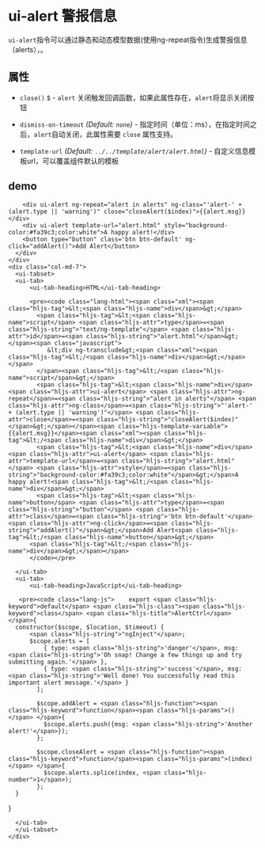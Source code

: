 
# ui-alert 警报信息

`ui-alert`指令可以通过静态和动态模型数据(使用ng-repeat指令)生成警报信息（alerts），。

## 属性

* `close()`
  <small class="badge">$</small> - `alert` 关闭触发回调函数，如果此属性存在，`alert`将显示关闭按钮

* `dismiss-on-timeout`
  _(Default: `none`)_ - 指定时间（单位：ms），在指定时间之后，`alert`自动关闭，此属性需要 `close` 属性支持。

* `template-url`
  _(Default: `../../template/alert/alert.html`)_ -
  自定义信息模板url，可以覆盖组件默认的模板

## demo
<div class="row">
    <div class="col-md-5">
      <div>
        <script type="text/ng-template" id="alert.html">
          <div ng-transclude></div>
        </script>

        <div ui-alert ng-repeat="alert in alerts" ng-class="'alert-' + (alert.type || 'warning')" close="closeAlert($index)">{{alert.msg}}</div>
        <div ui-alert template-url="alert.html" style="background-color:#fa39c3;color:white">A happy alert!</div>
        <button type="button" class='btn btn-default' ng-click="addAlert()">Add Alert</button>
      </div>
    </div>
    <div class="col-md-7">
      <ui-tabset>
      <ui-tab>
          <ui-tab-heading>HTML</ui-tab-heading>
          
          <pre><code class="lang-html"><span class="xml"><span class="hljs-tag">&lt;<span class="hljs-name">div</span>&gt;</span>
            <span class="hljs-tag">&lt;<span class="hljs-name">script</span> <span class="hljs-attr">type</span>=<span class="hljs-string">"text/ng-template"</span> <span class="hljs-attr">id</span>=<span class="hljs-string">"alert.html"</span>&gt;</span><span class="javascript">
               &lt;div ng-transclude&gt;<span class="xml"><span class="hljs-tag">&lt;/<span class="hljs-name">div</span>&gt;</span></span>
            </span><span class="hljs-tag">&lt;/<span class="hljs-name">script</span>&gt;</span>
            <span class="hljs-tag">&lt;<span class="hljs-name">div</span> <span class="hljs-attr">ui-alert</span> <span class="hljs-attr">ng-repeat</span>=<span class="hljs-string">"alert in alerts"</span> <span class="hljs-attr">ng-class</span>=<span class="hljs-string">"'alert-' + (alert.type || 'warning')"</span> <span class="hljs-attr">close</span>=<span class="hljs-string">"closeAlert($index)"</span>&gt;</span></span><span class="hljs-template-variable">{{alert.msg}}</span><span class="xml"><span class="hljs-tag">&lt;/<span class="hljs-name">div</span>&gt;</span>
            <span class="hljs-tag">&lt;<span class="hljs-name">div</span> <span class="hljs-attr">ui-alert</span> <span class="hljs-attr">template-url</span>=<span class="hljs-string">"alert.html"</span> <span class="hljs-attr">style</span>=<span class="hljs-string">"background-color:#fa39c3;color:white"</span>&gt;</span>A happy alert!<span class="hljs-tag">&lt;/<span class="hljs-name">div</span>&gt;</span>
            <span class="hljs-tag">&lt;<span class="hljs-name">button</span> <span class="hljs-attr">type</span>=<span class="hljs-string">"button"</span> <span class="hljs-attr">class</span>=<span class="hljs-string">'btn btn-default'</span> <span class="hljs-attr">ng-click</span>=<span class="hljs-string">"addAlert()"</span>&gt;</span>Add Alert<span class="hljs-tag">&lt;/<span class="hljs-name">button</span>&gt;</span>
          <span class="hljs-tag">&lt;/<span class="hljs-name">div</span>&gt;</span></span>
          </code></pre>
         
      </ui-tab>
      <ui-tab>
          <ui-tab-heading>JavaScript</ui-tab-heading>
          
       <pre><code class="lang-js">    export <span class="hljs-keyword">default</span> <span class="hljs-class"><span class="hljs-keyword">class</span> <span class="hljs-title">AlertCtrl</span> </span>{
      constructor($scope, $location, $timeout) {
          <span class="hljs-string">"ngInject"</span>;
          $scope.alerts = [
              { type: <span class="hljs-string">'danger'</span>, msg: <span class="hljs-string">'Oh snap! Change a few things up and try submitting again.'</span> },
              { type: <span class="hljs-string">'success'</span>, msg: <span class="hljs-string">'Well done! You successfully read this important alert message.'</span> }
            ];

            $scope.addAlert = <span class="hljs-function"><span class="hljs-keyword">function</span><span class="hljs-params">()</span> </span>{
              $scope.alerts.push({msg: <span class="hljs-string">'Another alert!'</span>});
            };

            $scope.closeAlert = <span class="hljs-function"><span class="hljs-keyword">function</span><span class="hljs-params">(index)</span> </span>{
              $scope.alerts.splice(index, <span class="hljs-number">1</span>);
            };
      }
  }
  </code></pre>
         
      </ui-tab>
      </ui-tabset>
    </div>
</div>


<div style="display:none">

```html
<div>
  <script type="text/ng-template" id="alert.html">
 	<div ng-transclude></div>
  </script>
  <div ui-alert ng-repeat="alert in alerts" ng-class="'alert-' + (alert.type || 'warning')" close="closeAlert($index)">{{alert.msg}}</div>
  <div ui-alert template-url="alert.html" style="background-color:#fa39c3;color:white">A happy alert!</div>
  <button type="button" class='btn btn-default' ng-click="addAlert()">Add Alert</button>
</div>

```

```js
	export default class AlertCtrl {
    constructor($scope, $location, $timeout) {
        "ngInject";
        $scope.alerts = [
            { type: 'danger', msg: 'Oh snap! Change a few things up and try submitting again.' },
            { type: 'success', msg: 'Well done! You successfully read this important alert message.' }
          ];

          $scope.addAlert = function() {
            $scope.alerts.push({msg: 'Another alert!'});
          };

          $scope.closeAlert = function(index) {
            $scope.alerts.splice(index, 1);
          };
    }
}


```
</div>